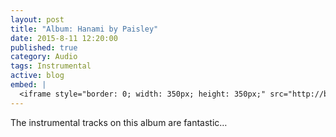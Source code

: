 ```yaml
---
layout: post
title: "Album: Hanami by Paisley"
date: 2015-8-11 12:20:00
published: true
category: Audio
tags: Instrumental
active: blog
embed: |
  <iframe style="border: 0; width: 350px; height: 350px;" src="http://bandcamp.com/EmbeddedPlayer/album=821882519/size=large/bgcol=ffffff/linkcol=de270f/minimal=true/transparent=true/" seamless><a href="http://blvntrecords.com/album/hanami">Hanami by Paisley</a></iframe>
---
```


The instrumental tracks on this album are fantastic…
